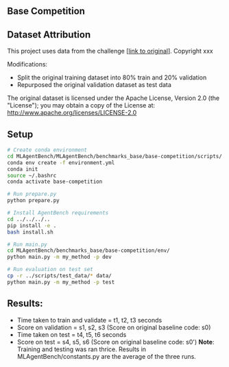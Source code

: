 ## Base Competition

## Dataset Attribution
This project uses data from the challenge [[link to original](https://github.com/)].
Copyright xxx

Modifications:
- Split the original training dataset into 80% train and 20% validation
- Repurposed the original validation dataset as test data

The original dataset is licensed under the Apache License, Version 2.0 (the "License");
you may obtain a copy of the License at:
    http://www.apache.org/licenses/LICENSE-2.0

## Setup

```bash
# Create conda environment
cd MLAgentBench/MLAgentBench/benchmarks_base/base-competition/scripts/
conda env create -f environment.yml
conda init
source ~/.bashrc
conda activate base-competition

# Run prepare.py
python prepare.py

# Install AgentBench requirements
cd ../../../..
pip install -e .
bash install.sh

# Run main.py
cd MLAgentBench/benchmarks_base/base-competition/env/
python main.py -m my_method -p dev

# Run evaluation on test set
cp -r ../scripts/test_data/* data/
python main.py -m my_method -p test
```
## Results:
* Time taken to train and validate = t1, t2, t3 seconds
* Score on validation = s1, s2, s3 (Score on original baseline code: s0)
* Time taken on test = t4, t5, t6 seconds
* Score on test = s4, s5, s6 (Score on original baseline code: s0')
**Note**: Training and testing was ran thrice. Results in MLAgentBench/constants.py are the average of the three runs.

